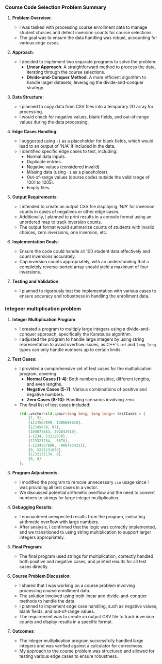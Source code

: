 
### Course Code Selection Problem Summary

1. **Problem Overview**:
   - I was tasked with processing course enrollment data to manage student choices and detect inversion counts for course selections.
   - The goal was to ensure the data handling was robust, accounting for various edge cases.

2. **Approach**:
   - I decided to implement two separate programs to solve the problem:
     - **Linear Approach**: A straightforward method to process the data, iterating through the course selections.
     - **Divide-and-Conquer Method**: A more efficient algorithm to handle larger datasets, leveraging the divide-and-conquer strategy.

3. **Data Structure**:
   - I planned to copy data from CSV files into a temporary 2D array for processing.
   - I would check for negative values, blank fields, and out-of-range values during the data processing.

4. **Edge Cases Handling**:
   - I suggested using `-1` as a placeholder for blank fields, which would lead to an output of 'N/A' if included in the data.
   - I identified specific edge cases to test, including:
     - Normal data inputs.
     - Duplicate entries.
     - Negative values (considered invalid).
     - Missing data (using `-1` as a placeholder).
     - Out-of-range values (course codes outside the valid range of 1001 to 1005).
     - Empty files.

5. **Output Requirements**:
   - I intended to create an output CSV file displaying 'N/A' for inversion counts in cases of negatives or other edge cases.
   - Additionally, I planned to print results in a console format using an unordered map to track inversion counts.
   - The output format would summarize counts of students with invalid choices, zero inversions, one inversion, etc.

6. **Implementation Goals**:
   - Ensure the code could handle all 100 student data effectively and count inversions accurately.
   - Cap inversion counts appropriately, with an understanding that a completely reverse-sorted array should yield a maximum of four inversions.

7. **Testing and Validation**:
   - I planned to rigorously test the implementation with various cases to ensure accuracy and robustness in handling the enrollment data.

### Integeer multiplication problem

1. **Integer Multiplication Program**:
   - I created a program to multiply large integers using a divide-and-conquer approach, specifically the Karatsuba algorithm.
   - I adjusted the program to handle large integers by using string representation to avoid overflow issues, as C++'s `int` and `long long` types can only handle numbers up to certain limits.

2. **Test Cases**:
   - I provided a comprehensive set of test cases for the multiplication program, covering:
     - **Normal Cases (1-4)**: Both numbers positive, different lengths, and even lengths.
     - **Negative Cases (5-7)**: Various combinations of positive and negative numbers.
     - **Zero Cases (8-10)**: Handling scenarios involving zero.
   - The final list of test cases included:
     ```cpp
     std::vector<std::pair<long long, long long>> testCases = {
         {1, 9},
         {1234567890, 1286608618},
         {12345678, 87},
         {100872863, 292842910},
         {-1234, 53212678},
         {123321234, -5678},
         {-1234567890, -9087654321},
         {0, 5231231678},
         {1232131134, 0},
         {0, 0}
     };
     ```

3. **Program Adjustments**:
   - I modified the program to remove unnecessary `cin` usage since I was providing all test cases in a vector.
   - We discussed potential arithmetic overflow and the need to convert numbers to strings for large integer multiplication.

4. **Debugging Results**:
   - I encountered unexpected results from the program, indicating arithmetic overflow with large numbers.
   - After analysis, I confirmed that the logic was correctly implemented, and we transitioned to using string multiplication to support larger integers appropriately.

5. **Final Program**:
   - The final program used strings for multiplication, correctly handled both positive and negative cases, and printed results for all test cases directly.

6. **Course Problem Discussion**:
   - I shared that I was working on a course problem involving processing course enrollment data.
   - The solution involved using both linear and divide-and-conquer methods to handle the data.
   - I planned to implement edge case handling, such as negative values, blank fields, and out-of-range values.
   - The requirement was to create an output CSV file to track inversion counts and display results in a specific format.

7. **Outcomes**:
   - The integer multiplication program successfully handled large integers and was verified against a calculator for correctness.
   - My approach to the course problem was structured and allowed for testing various edge cases to ensure robustness.
